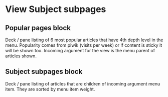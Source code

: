 View Subject subpages
=====================

Popular pages block
--------------------
Deck / pane listing of 6 most popular articles that have 4th depth level in the menu.
Popularity comes from piwik (visits per week) or if content is sticky it will be shown too.
Incoming argument for the view is the menu parent of articles shown.

Subject subpages block
----------------------
Deck / pane listing of articles that are children of incoming argument menu item.
They are sorted by menu item weight.


